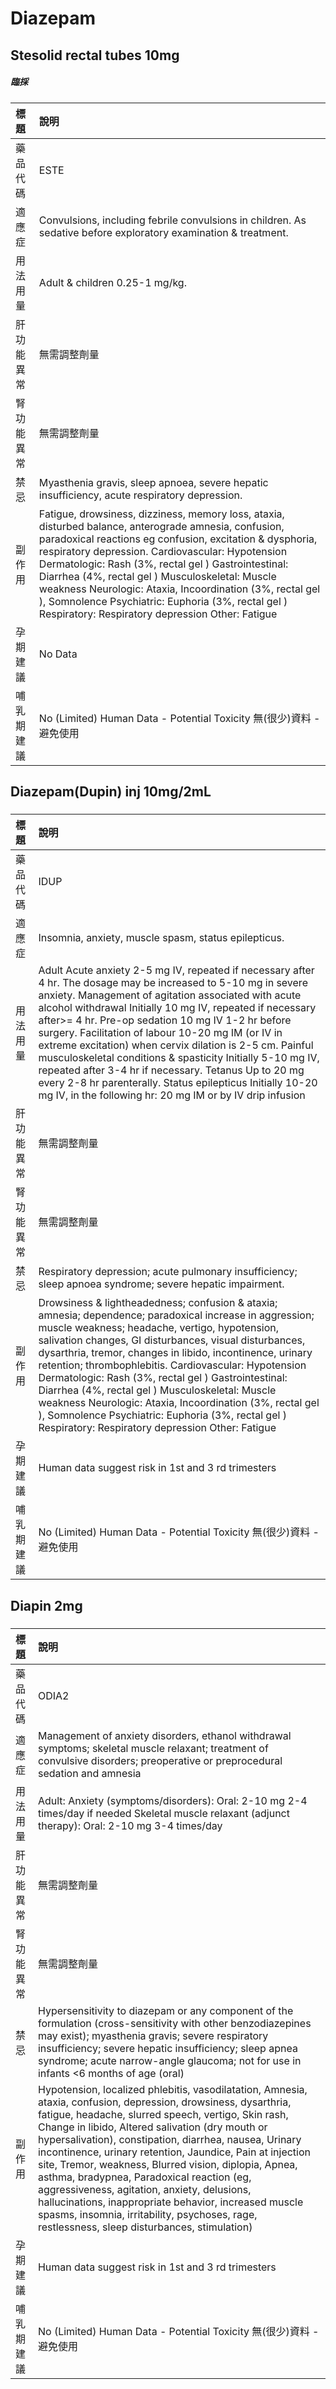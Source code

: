 # Diazepam

## Stesolid rectal tubes 10mg

##### 臨採

| 標題       | 說明                                                                                                                                                                                                                                                                                                                                                                                                                                                                                                   |
|:-----------|:-------------------------------------------------------------------------------------------------------------------------------------------------------------------------------------------------------------------------------------------------------------------------------------------------------------------------------------------------------------------------------------------------------------------------------------------------------------------------------------------------------|
| 藥品代碼   | ESTE                                                                                                                                                                                                                                                                                                                                                                                                                                                                                                   |
| 適應症     | Convulsions, including febrile convulsions in children. As sedative before exploratory examination & treatment.                                                                                                                                                                                                                                                                                                                                                                                        |
| 用法用量   | Adult & children 0.25-1 mg/kg.                                                                                                                                                                                                                                                                                                                                                                                                                                                                         |
| 肝功能異常 | 無需調整劑量                                                                                                                                                                                                                                                                                                                                                                                                                                                                                           |
| 腎功能異常 | 無需調整劑量                                                                                                                                                                                                                                                                                                                                                                                                                                                                                           |
| 禁忌       | Myasthenia gravis, sleep apnoea, severe hepatic insufficiency, acute respiratory depression.                                                                                                                                                                                                                                                                                                                                                                                                           |
| 副作用     | Fatigue, drowsiness, dizziness, memory loss, ataxia, disturbed balance, anterograde amnesia, confusion, paradoxical reactions eg confusion, excitation & dysphoria, respiratory depression. Cardiovascular: Hypotension Dermatologic: Rash (3%, rectal gel ) Gastrointestinal: Diarrhea (4%, rectal gel ) Musculoskeletal: Muscle weakness Neurologic: Ataxia, Incoordination (3%, rectal gel ), Somnolence Psychiatric: Euphoria (3%, rectal gel ) Respiratory: Respiratory depression Other: Fatigue |
| 孕期建議   | No Data                                                                                                                                                                                                                                                                                                                                                                                                                                                                                                |
| 哺乳期建議 | No (Limited) Human Data - Potential Toxicity 無(很少)資料 - 避免使用                                                                                                                                                                                                                                                                                                                                                                                                                                   |

## Diazepam(Dupin) inj 10mg/2mL

##### 

| 標題       | 說明                                                                                                                                                                                                                                                                                                                                                                                                                                                                                                                                                                                                                                                         |
|:-----------|:-------------------------------------------------------------------------------------------------------------------------------------------------------------------------------------------------------------------------------------------------------------------------------------------------------------------------------------------------------------------------------------------------------------------------------------------------------------------------------------------------------------------------------------------------------------------------------------------------------------------------------------------------------------|
| 藥品代碼   | IDUP                                                                                                                                                                                                                                                                                                                                                                                                                                                                                                                                                                                                                                                         |
| 適應症     | Insomnia, anxiety, muscle spasm, status epilepticus.                                                                                                                                                                                                                                                                                                                                                                                                                                                                                                                                                                                                         |
| 用法用量   | Adult Acute anxiety 2-5 mg IV, repeated if necessary after 4 hr. The dosage may be increased to 5-10 mg in severe anxiety. Management of agitation associated with acute alcohol withdrawal Initially 10 mg IV, repeated if necessary after>= 4 hr. Pre-op sedation 10 mg IV 1-2 hr before surgery. Facilitation of labour 10-20 mg IM (or IV in extreme excitation) when cervix dilation is 2-5 cm. Painful musculoskeletal conditions & spasticity Initially 5-10 mg IV, repeated after 3-4 hr if necessary. Tetanus Up to 20 mg every 2-8 hr parenterally. Status epilepticus Initially 10-20 mg IV, in the following hr: 20 mg IM or by IV drip infusion |
| 肝功能異常 | 無需調整劑量                                                                                                                                                                                                                                                                                                                                                                                                                                                                                                                                                                                                                                                 |
| 腎功能異常 | 無需調整劑量                                                                                                                                                                                                                                                                                                                                                                                                                                                                                                                                                                                                                                                 |
| 禁忌       | Respiratory depression; acute pulmonary insufficiency; sleep apnoea syndrome; severe hepatic impairment.                                                                                                                                                                                                                                                                                                                                                                                                                                                                                                                                                     |
| 副作用     | Drowsiness & lightheadedness; confusion & ataxia; amnesia; dependence; paradoxical increase in aggression; muscle weakness; headache, vertigo, hypotension, salivation changes, GI disturbances, visual disturbances, dysarthria, tremor, changes in libido, incontinence, urinary retention; thrombophlebitis. Cardiovascular: Hypotension Dermatologic: Rash (3%, rectal gel ) Gastrointestinal: Diarrhea (4%, rectal gel ) Musculoskeletal: Muscle weakness Neurologic: Ataxia, Incoordination (3%, rectal gel ), Somnolence Psychiatric: Euphoria (3%, rectal gel ) Respiratory: Respiratory depression Other: Fatigue                                   |
| 孕期建議   | Human data suggest risk in 1st and 3 rd trimesters                                                                                                                                                                                                                                                                                                                                                                                                                                                                                                                                                                                                           |
| 哺乳期建議 | No (Limited) Human Data - Potential Toxicity 無(很少)資料 - 避免使用                                                                                                                                                                                                                                                                                                                                                                                                                                                                                                                                                                                         |

## Diapin 2mg

##### 

| 標題       | 說明                                                                                                                                                                                                                                                                                                                                                                                                                                                                                                                                                                                                                                                             |
|:-----------|:-----------------------------------------------------------------------------------------------------------------------------------------------------------------------------------------------------------------------------------------------------------------------------------------------------------------------------------------------------------------------------------------------------------------------------------------------------------------------------------------------------------------------------------------------------------------------------------------------------------------------------------------------------------------|
| 藥品代碼   | ODIA2                                                                                                                                                                                                                                                                                                                                                                                                                                                                                                                                                                                                                                                            |
| 適應症     | Management of anxiety disorders, ethanol withdrawal symptoms; skeletal muscle relaxant; treatment of convulsive disorders; preoperative or preprocedural sedation and amnesia                                                                                                                                                                                                                                                                                                                                                                                                                                                                                    |
| 用法用量   | Adult: Anxiety (symptoms/disorders): Oral: 2-10 mg 2-4 times/day if needed Skeletal muscle relaxant (adjunct therapy): Oral: 2-10 mg 3-4 times/day                                                                                                                                                                                                                                                                                                                                                                                                                                                                                                               |
| 肝功能異常 | 無需調整劑量                                                                                                                                                                                                                                                                                                                                                                                                                                                                                                                                                                                                                                                     |
| 腎功能異常 | 無需調整劑量                                                                                                                                                                                                                                                                                                                                                                                                                                                                                                                                                                                                                                                     |
| 禁忌       | Hypersensitivity to diazepam or any component of the formulation (cross-sensitivity with other benzodiazepines may exist); myasthenia gravis; severe respiratory insufficiency; severe hepatic insufficiency; sleep apnea syndrome; acute narrow-angle glaucoma; not for use in infants <6 months of age (oral)                                                                                                                                                                                                                                                                                                                                                  |
| 副作用     | Hypotension, localized phlebitis, vasodilatation, Amnesia, ataxia, confusion, depression, drowsiness, dysarthria, fatigue, headache, slurred speech, vertigo, Skin rash, Change in libido, Altered salivation (dry mouth or hypersalivation), constipation, diarrhea, nausea, Urinary incontinence, urinary retention, Jaundice, Pain at injection site, Tremor, weakness, Blurred vision, diplopia, Apnea, asthma, bradypnea, Paradoxical reaction (eg, aggressiveness, agitation, anxiety, delusions, hallucinations, inappropriate behavior, increased muscle spasms, insomnia, irritability, psychoses, rage, restlessness, sleep disturbances, stimulation) |
| 孕期建議   | Human data suggest risk in 1st and 3 rd trimesters                                                                                                                                                                                                                                                                                                                                                                                                                                                                                                                                                                                                               |
| 哺乳期建議 | No (Limited) Human Data - Potential Toxicity 無(很少)資料 - 避免使用                                                                                                                                                                                                                                                                                                                                                                                                                                                                                                                                                                                             |

